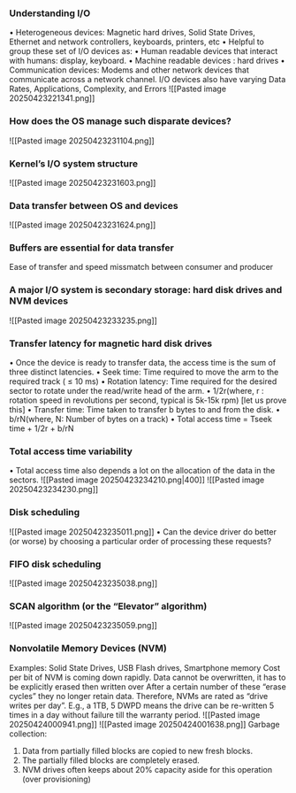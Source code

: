 ### Understanding I/O
• Heterogeneous devices: Magnetic hard drives, Solid State Drives, Ethernet and network controllers, keyboards, printers, etc
• Helpful to group these set of I/O devices as: 
	• Human readable devices that interact with humans: display, keyboard. 
	• Machine readable devices : hard drives 
	• Communication devices: Modems and other network devices that communicate across a network channel.
I/O devices also have varying Data Rates, Applications, Complexity, and Errors
![[Pasted image 20250423221341.png]]
### How does the OS manage such disparate devices?
![[Pasted image 20250423231104.png]]
### Kernel’s I/O system structure
![[Pasted image 20250423231603.png]]
### Data transfer between OS and devices
![[Pasted image 20250423231624.png]]
### Buffers are essential for data transfer
Ease of transfer and speed missmatch between consumer and producer
### A major I/O system is secondary storage: hard disk drives and NVM devices
![[Pasted image 20250423233235.png]]
### Transfer latency for magnetic hard disk drives
• Once the device is ready to transfer data, the access time is the sum of three distinct latencies. 
• Seek time: Time required to move the arm to the required track ( ≤ 10 ms) 
• Rotation latency: Time required for the desired sector to rotate under the read/write head of the arm. 
• 1/2r(where, r : rotation speed in revolutions per second, typical is 5k-15k rpm) [let us prove this]
• Transfer time: Time taken to transfer b bytes to and from the disk. • b/rN(where, N: Number of bytes on a track)
• Total access time = Tseek time + 1/2r + b/rN
### Total access time variability
• Total access time also depends a lot on the allocation of the data in the sectors.
![[Pasted image 20250423234210.png|400]]
![[Pasted image 20250423234230.png]]
### Disk scheduling
![[Pasted image 20250423235011.png]]
• Can the device driver do better (or worse) by choosing a particular order of processing these requests?
### FIFO disk scheduling
![[Pasted image 20250423235038.png]]
### SCAN algorithm (or the “Elevator” algorithm)
![[Pasted image 20250423235059.png]]
### Nonvolatile Memory Devices (NVM)
Examples: Solid State Drives, USB Flash drives, Smartphone memory
Cost per bit of NVM is coming down rapidly.
Data cannot be overwritten, it has to be explicitly erased then written over
After a certain number of these “erase cycles” they no longer retain data. Therefore, NVMs are rated as “drive writes per day”. E.g., a 1TB, 5 DWPD means the drive can be re-written 5 times in a day without failure till the warranty period.
![[Pasted image 20250424000941.png]]
![[Pasted image 20250424001638.png]]
Garbage collection:
1. Data from partially filled blocks are copied to new fresh blocks. 
2. The partially filled blocks are completely erased. 
3. NVM drives often keeps about 20% capacity aside for this operation (over provisioning)